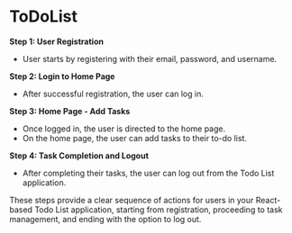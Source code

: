 # ToDoList


**Step 1: User Registration**

- User starts by registering with their email, password, and username.

**Step 2: Login to Home Page**

- After successful registration, the user can log in.

**Step 3: Home Page - Add Tasks**

- Once logged in, the user is directed to the home page.
- On the home page, the user can add tasks to their to-do list.

**Step 4: Task Completion and Logout**

- After completing their tasks, the user can log out from the Todo List application.

These steps provide a clear sequence of actions for users in your React-based Todo List application, starting from registration, proceeding to task management, and ending with the option to log out.
